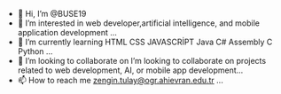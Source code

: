 - 👋 Hi, I’m @BUSE19
- 👀 I’m interested in web developer,artificial intelligence, and mobile application development ...
- 🌱 I’m currently learning HTML CSS JAVASCRİPT Java C# Assembly C Python  ...
- 💞️ I’m looking to collaborate on I’m looking to collaborate on projects related to web development, AI, or mobile app development...
- 📫 How to reach me zengin.tulay@ogr.ahievran.edu.tr ...

<!---
BUSE19/BUSE19 is a ✨ special ✨ repository because its `README.md` (this file) appears on your GitHub profile.
You can click the Preview link to take a look at your changes.
--->

